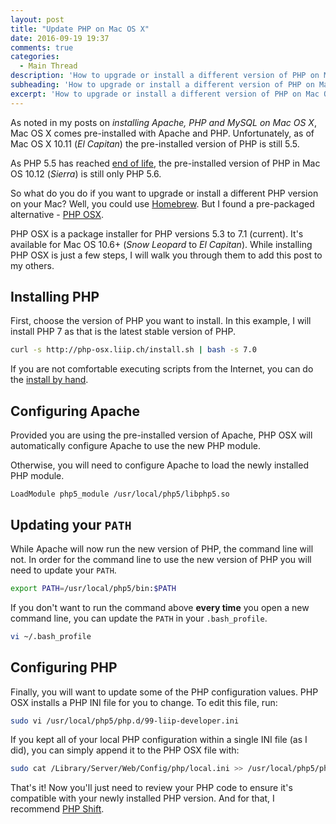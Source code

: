```yaml
---
layout: post
title: "Update PHP on Mac OS X"
date: 2016-09-19 19:37
comments: true
categories:
  - Main Thread
description: 'How to upgrade or install a different version of PHP on Mac OS X.'
subheading: 'How to upgrade or install a different version of PHP on Mac OS X.'
excerpt: 'How to upgrade or install a different version of PHP on Mac OS X.'
---
```

As noted in my posts on *installing Apache, PHP and MySQL on Mac OS X*, Mac OS X comes pre-installed with Apache and PHP. Unfortunately, as of Mac OS X 10.11 (*El Capitan*) the pre-installed version of PHP is still 5.5.

As PHP 5.5 has reached [end of life](http://php.net/supported-versions.php), the pre-installed version of PHP in Mac OS 10.12 (*Sierra*) is still only PHP 5.6.

So what do you do if you want to upgrade or install a different PHP version on your Mac? Well, you could use [Homebrew](http://brew.sh). But I found a pre-packaged alternative - [PHP OSX](http://php-osx.liip.ch/).

PHP OSX is a package installer for PHP versions 5.3 to 7.1 (current). It's available for Mac OS 10.6+ (*Snow Leopard* to *El Capitan*). While installing PHP OSX is just a few steps, I will walk you through them to add this post to my others.

## Installing PHP
First, choose the version of PHP you want to install. In this example, I will install PHP 7 as that is the latest stable version of PHP.

```sh
curl -s http://php-osx.liip.ch/install.sh | bash -s 7.0
```

If you are not comfortable executing scripts from the Internet, you can do the [install by hand](http://php-osx.liip.ch/#alt_installation).

## Configuring Apache
Provided you are using the pre-installed version of Apache, PHP OSX will automatically configure Apache to use the new PHP module.

Otherwise, you will need to configure Apache to load the newly installed PHP module.

```
LoadModule php5_module /usr/local/php5/libphp5.so
```

## Updating your `PATH`
While Apache will now run the new version of PHP, the command line will not. In order for the command line to use the new version of PHP you will need to update your `PATH`.

```sh
export PATH=/usr/local/php5/bin:$PATH
```

If you don't want to run the command above **every time** you open a new command line, you can update the `PATH` in your `.bash_profile`.

```sh
vi ~/.bash_profile
```

## Configuring PHP
Finally, you will want to update some of the PHP configuration values. PHP OSX installs a PHP INI file for you to change. To edit this file, run:

```sh
sudo vi /usr/local/php5/php.d/99-liip-developer.ini
```

If you kept all of your local PHP configuration within a single INI file (as I did), you can simply append it to the PHP OSX file with:

```sh
sudo cat /Library/Server/Web/Config/php/local.ini >> /usr/local/php5/php.d/99-liip-developer.ini
```

That's it! Now you'll just need to review your PHP code to ensure it's compatible with your newly installed PHP version. And for that, I recommend [PHP Shift](https://php-shift.com).
